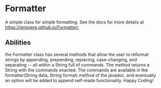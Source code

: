 # Formatter
A simple class for simple formatting. See the docs for more details at https://jempiere.github.io/Formatter/.


## Abilities


the Formatter class has several methods that allow the user to reformat strings by appending, prepending, replacing, case-changing, and separating -- all within a String full of commands. The method returns a String with the commands enacted.
The commands are available in the formatter(String data, String format) method of the javadoc, and eventually an option will be added to append self-made functionality. Happy Coding!

